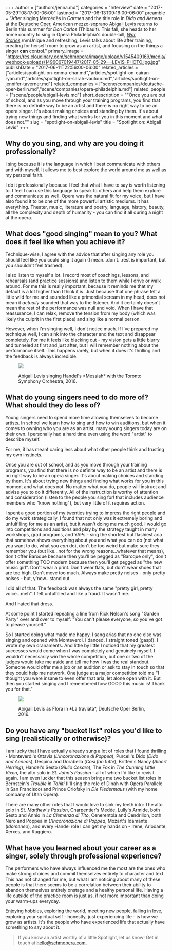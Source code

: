 +++
author = ["authors/jenna.md"]
categories = "Interview"
date = "2017-05-29T08:17:00-06:00"
lastmod = "2017-06-13T09:16:00-06:00"
preamble = "After singing Mercédès in *Carmen* and the title role in *Dido and Aeneas* at the [Deutsche Oper](/scene/companies/deutsche-oper-berlin/), American mezzo-soprano [Abigail Levis](/scene/people/abigail-levis/) returns to Berlin this summer for *Don Carlos* (Thibault). This fall, she heads to her home country to sing in Opera Philadelphia's double-bill, [*War Stories*](https://www.operaphila.org/whats-on/on-stage-2017-2018/war-stories/).\n\nUnique and refreshing, Levis talks about life after training, creating for herself room to grow as an artist, and focusing on the things a singer **can** control."
primary_image = "https://res.cloudinary.com/schmopera/image/upload/v1545409169/media/webhook-uploads/1496067019447/2017-05-29---LEVIS-PHOTO.jpg.jpg"
publishDate = "2017-06-11T22:56:00-06:00"
related_articles = ["articles/spotlight-on-emma-char.md","articles/spotlight-on-cairan-ryan.md","articles/spotlight-on-sarah-vautour.md","articles/spotlight-on-jennifer-taverner.md"]
related_companies = ["scene/companies/deutsche-oper-berlin.md","scene/companies/opera-philadelphia.md"]
related_people = ["scene/people/abigail-levis.md"]
short_description = "&quot;Once you are out of school, and as you move through your training programs, you find that there is no definite way to be an artist and there is no right way to be an opera singer. It&#039;s about making choices and standing by them. It&#039;s about trying new things and finding what works for you in this moment and what does not.&quot;"
slug = "spotlight-on-abigail-levis"
title = "Spotlight on: Abigail Levis"
+++

## Why do you sing, and why are you doing it professionally?

I sing because it is the language in which I best communicate with others and with myself. It allows me to best explore the world around me as well as my personal faith. 

I do it professionally because I feel that what I have to say is worth listening to. I feel I can use this language to speak to others and help them explore and communicate as well. Opera was the natural fit for my voice, but I have also found it to be one of the more powerful artistic mediums. It has everything. Theater, music, literature and poetry, language, history, beauty, all the complexity and depth of humanity - you can find it all during a night at the opera. 
        
## What does "good singing" mean to you? What does it feel like when you achieve it?

Technique-wise, I agree with the advice that after singing any role you should feel like you could sing it again (I mean...don't...rest is important, but you shouldn't feel trashed). 

I also listen to myself a lot. I record most of coachings, lessons, and rehearsals (and practice sessions) and listen to them while I drive or walk around. For me this is really important, because it reminds me that my default is a lot higher than I think it is. Just because that one phrase felt a little wild for me and sounded like a primordial scream in my head, does not mean it *actually* sounded that way to the listener. And it certainly doesn't mean the rest of the performance was null and void. When I have that reassurance, I can relax, remove the tension from my body (which was likely the culprit in the first place) and sing like a normal person.

However, when I'm singing well, I don't notice much. If I've prepared my technique well, I can sink into the character and the text and disappear completely. For me it feels like blacking out - my vision gets a little blurry and tunneled at first and just after, but I will remember nothing about the performance itself. This happens rarely, but when it does it's thrilling and the feedback is always incredible.

<figure data-type="image">

![](https://res.cloudinary.com/schmopera/image/upload/v1545409169/media/webhook-uploads/1496067778964/2017-05-29---Levis---Messiah-TSO.jpg.jpg)
<figcaption>Abigail Levis singing Handel's *Messiah* with the Toronto Symphony Orchestra, 2016.</figcaption>
</figure>

## What do young singers need to do more of? What should they do less of?

Young singers need to spend more time allowing themselves to become artists. In school we learn how to sing and how to win auditions, but when it comes to owning who you are as an artist, many young singers today are on their own. I personally had a hard time even using the word "artist" to describe myself. 

For me, it has meant caring less about what other people think and trusting my own instincts. 

Once you are out of school, and as you move through your training programs, you find that there is no definite way to be an artist and there is no right way to be an opera singer. It's about making choices and standing by them. It's about trying new things and finding what works for you in this moment and what does not. No matter what you do, people will instruct and advise you to do it differently. All of the instruction is worthy of attention and consideration (listen to the people you sing for! that includes audience members who "know nothing"), but very little of it requires action. 

I spent a good portion of my twenties trying to impress the right people and do my work strategically. I found that not only was it extremely boring and unfulfilling for me as an artist, but it wasn't doing me much good. I would go into competitions and auditions and play by the strategy taught in many workshops, grad programs, and YAPs - sing the shortest but flashiest aria that somehow shows everything about you and what you can do (not what you want to do, what you *can* do), don't be too weird but make sure they remember you (but like...not for the wrong reasons...whatever that means), don't offer Baroque because then you'll be pegged as "Baroque only", don't offer something TOO modern because then you'll get pegged as "the new music girl". Don't wear a print. Don't wear flats, but don't wear shoes that are too high. Don't move too much. Always make pretty noises - only pretty noises - but, y'now...stand out. 

I did all of that. The feedback was always the same "pretty girl, pretty voice...meh". I felt unfulfilled and like a fraud. It wasn't me. 

And I hated that dress.

At some point I started repeating a line from Rick Nelson's song "Garden Party" over and over to myself: "You can't please everyone, so you've got to please yourself."

So I started doing what made me happy. I sang arias that no one else was singing and opened with Monteverdi. I danced. I straight toned (gasp!). I wrote my own oranaments. And little by little I noticed that my greatest successes would come when I was completely and genuinely myself. I wouldn't necessarily win the whole competition, but one or two of the judges would take me aside and tell me how I was the real standout. Someone would offer me a job or an audition or ask to stay in touch so that they could help me network. One judge at a major competition told me "I thought you were insane to even offer that aria, let alone open with it. But then you started singing and I remembered how GOOD this music is! Thank you for that."

<figure data-type="image">

![](https://res.cloudinary.com/schmopera/image/upload/v1545409169/media/webhook-uploads/1496067742500/2017-05-29---Levis---Flora.jpg.jpg)
<figcaption>Abigail Levis as Flora in *La traviata*, Deutsche Oper Berlin, 2016.</figcaption>
</figure>

## Do you have any "bucket list" roles you'd like to sing (realistically or otherwise)?

I am lucky that I have actually already sung a lot of roles that I found thrilling -  Monteverdi's Ottavia (*L'incoronazione di Poppea*), Purcell's Dido (*Dido and Aeneas*), Despina and Dorabella (*Così fan tutte*), Britten's Nancy (*Albert Herring*), Handel's Sesto (*Giulio Cesare*), The Fox in *The Cunning Little Vixen*, the alto solo in *St. John's Passion* - all of which I'd like to revisit again. I am even luckier that this season brings me two bucket list roles in Bernstein's *Trouble in Tahiti* (I'll sing the role of Dinah with Opera Parallele in San Francisco) and Prince Orlofsky in *Die Fledermaus* (with my home company of Utah Opera).

There are many other roles that I would love to sink my teeth into: The alto solo in *St. Matthew's Passion*, Charpentier's Medée, Lully's Armide, both Sesto and Annio in *La Clemenza di Tito*, Cenerentola and Cendrillon, both Nero and Poppea in *L'Incoronazione di Poppea*, Mozart's Idamante (*Idomeneo*), and every Handel role I can get my hands on - Irene, Ariodante, Xerxes, and Ruggiero.

## What have you learned about your career as a singer, solely through professional experience?

The performers who have always influenced me the most are the ones who make strong choices and commit themselves entirely to character and text. This has not changed for me, but what I am noticing about many of these people is that there seems to be a correlation between their ability to abandon themselves entirely onstage and a healthy personal life. Having a life outside of the practice room is just as, if not more important than doing your warm-ups everyday. 

Enjoying hobbies, exploring the world, meeting new people, falling in love, exploring your spiritual self - honestly, just experiencing life - is how we grow as artists. It's the people who have experienced life that actually have something to say about it.

>If you know an artist worthy of a little Spotlight, let us know! Get in touch at [hello@schmopera.com.](mailto:hello@schmopera.com)
